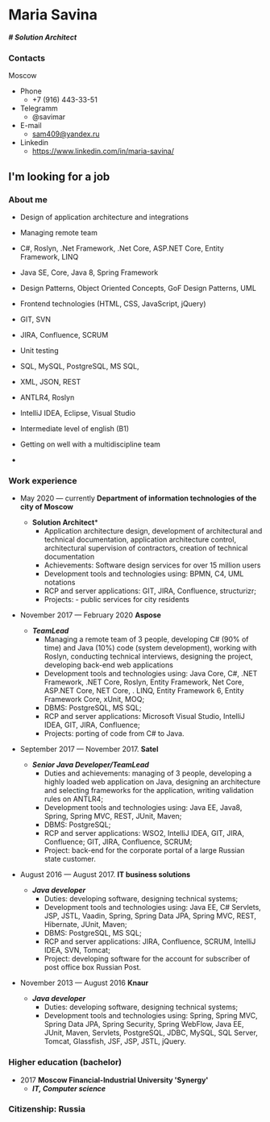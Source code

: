 **Maria Savina**
===========
***# Solution Architect***
### Contacts
Moscow
 - Phone
   - +7 (916) 443-33-51
 - Telegramm 
    - @savimar
  - E-mail
    - sam409@yandex.ru
  - Linkedin
    - https://www.linkedin.com/in/maria-savina/

##  I'm looking for a job

### About me
- Design of application architecture and integrations
- Managing remote team
- C#, Roslyn, .Net Framework, .Net Core, ASP.NET Core, Entity Framework, LINQ
- Java SE, Core, Java 8, Spring Framework
- Design Patterns, Object Oriented Concepts, GoF Design Patterns, UML
- Frontend technologies (HTML, CSS, JavaScript, jQuery)
- GIT, SVN
- JIRA, Confluence, SCRUM
- Unit testing
- SQL, MySQL, PostgreSQL, MS SQL,
- XML, JSON, REST
- ANTLR4, Roslyn
- IntelliJ IDEA, Eclipse, Visual Studio
- Intermediate level of english (B1)
- Getting on well with a multidiscipline team

- 
### Work experience 

  - May 2020 — сurrently **Department of information technologies of the city of Moscow**
    - **Solution Architect***
      - Application architecture design, development of architectural and technical documentation, application architecture control, architectural supervision of contractors, creation of technical documentation
      - Achievements: Software design services for over 15 million users
      - Development tools and technologies using: BPMN, C4, UML notations
      - RCP and server applications: GIT, JIRA, Confluence, structurizr;
      - Projects: - public services for city residents
     
         
- November 2017 — February 2020 **Aspose**
    - ***TeamLead***
      -  Managing a remote team of 3 people, developing C# (90% of time) and Java (10%) code (system development), working with Roslyn, conducting technical interviews, designing the project, developing back-end web applications
      - Development tools and technologies using: Java Core, C#, .NET Framework, .NET Core, Roslyn, Entity Framework, Net Core, ASP.NET Core, NET Core, . LINQ, Entity Framework 6, Entity Framework Core, xUnit, MOQ;
      - DBMS: PostgreSQL, MS SQL;
      - RCP and server applications: Microsoft Visual Studio, IntelliJ IDEA, GIT, JIRA, Confluence;
      - Projects: porting of code from C# to Java.
    
- September 2017 — November 2017. **Satel**
    - ***Senior Java Developer/TeamLead***
        - Duties and achievements: managing of 3 people, developing a highly loaded web application on Java, designing an architecture and selecting frameworks for the application, writing validation rules on ANTLR4;
        - Development tools and technologies using: Java EE, Java8, Spring, Spring MVC, REST, JUnit, Maven;
        - DBMS: PostgreSQL;
        - RCP and server applications: WSO2, IntelliJ IDEA, GIT, JIRA, Confluence; GIT, JIRA, Confluence, SCRUM;
        - Project: back-end for the corporate portal of a large Russian state customer.          
    
 - August 2016 — August 2017. **IT business solutions**
     - ***Java developer***
        - Duties: developing software, designing technical systems;
        - Development tools and technologies using: Java EE, C# Servlets, JSP, JSTL, Vaadin, Spring, Spring Data JPA, Spring MVC, REST, Hibernate, JUnit, Maven;
        - DBMS: PostgreSQL, MS SQL;
        - RCP and server applications: JIRA, Confluence, SCRUM, IntelliJ IDEA, SVN, Tomcat;
        - Project: developing software for the account for subscriber of post office box Russian Post.

  - November 2013 — August 2016  **Knaur**        
    - ***Java developer***
        - Duties: developing software, designing technical systems;
        - Development tools and technologies using: Spring, Spring MVC, Spring Data JPA, Spring Security, Spring WebFlow, Java EE, JUnit, Maven, Servlets, PostgreSQL, JDBC, MySQL, SQL Server, Tomcat, Glassfish, JSF, JSP, JSTL, jQuery.
          
### Higher education (bachelor)
 - 2017 **Moscow Financial-Industrial University 'Synergy'**
   - ***IT, Computer science***
### Citizenship: Russia
